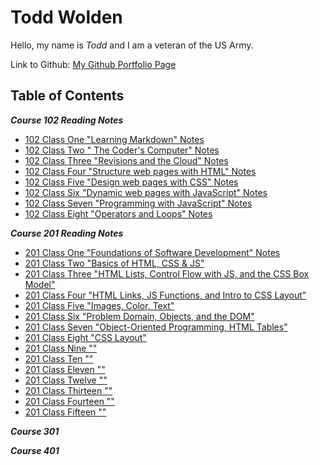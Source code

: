 # Todd Wolden

Hello, my name is _Todd_ and I am a veteran of the US Army.  

Link to Github: [My Github Portfolio Page](https://github.com/Todd75)

## Table of Contents

***Course 102 Reading Notes***

- [102 Class One "Learning Markdown" Notes](https://github.com/Todd75/reading-notes/blob/main/class1.md)
- [102 Class Two " The Coder's Computer" Notes](https://github.com/Todd75/reading-notes/blob/main/class2.md)
- [102 Class Three "Revisions and the Cloud" Notes](https://github.com/Todd75/reading-notes/blob/main/class3.md)
- [102 Class Four "Structure web pages with HTML" Notes](https://github.com/Todd75/reading-notes/blob/main/class4.md)
- [102 Class Five "Design web pages with CSS" Notes](https://github.com/Todd75/reading-notes/blob/main/class5.md)
- [102 Class Six "Dynamic web pages with JavaScript" Notes](https://github.com/Todd75/reading-notes/blob/main/class6.md)
- [102 Class Seven "Programming with JavaScript" Notes](https://github.com/Todd75/reading-notes/blob/main/class7.md)
- [102 Class Eight "Operators and Loops" Notes](https://github.com/Todd75/reading-notes/blob/main/class8.md)

***Course 201 Reading Notes***

- [201 Class One "Foundations of Software Development" Notes](https://github.com/Todd75/reading-notes/blob/main/201class1.md)
- [201 Class Two "Basics of HTML, CSS & JS"](https://github.com/Todd75/reading-notes/blob/main/201class2.md)
- [201 Class Three "HTML Lists, Control Flow with JS, and the CSS Box Model"](https://github.com/Todd75/reading-notes/blob/main/201class3.md)
- [201 Class Four "HTML Links, JS Functions, and Intro to CSS Layout"](https://github.com/Todd75/reading-notes/blob/main/201class4.md)
- [201 Class Five "Images, Color, Text"](https://github.com/Todd75/reading-notes/blob/main/201class5.md)
- [201 Class Six "Problem Domain, Objects, and the DOM"](https://github.com/Todd75/reading-notes/blob/main/201class6.md)
- [201 Class Seven "Object-Oriented Programming, HTML Tables"](https://github.com/Todd75/reading-notes/blob/main/201class7.md)
- [201 Class Eight "CSS Layout"](https://github.com/Todd75/reading-notes/blob/main/201class8.md)
- [201 Class Nine ""](https://github.com/Todd75/reading-notes/blob/main/201class9.md)
- [201 Class Ten ""](https://github.com/Todd75/reading-notes/blob/main/201class10.md)
- [201 Class Eleven ""](https://github.com/Todd75/reading-notes/blob/main/201class11.md)
- [201 Class Twelve ""](https://github.com/Todd75/reading-notes/blob/main/201class12.md)
- [201 Class Thirteen ""](https://github.com/Todd75/reading-notes/blob/main/201class13.md)
- [201 Class Fourteen ""](https://github.com/Todd75/reading-notes/blob/main/201class14.md)
- [201 Class Fifteen ""](https://github.com/Todd75/reading-notes/blob/main/201class15.md)

***Course 301***

***Course 401***
